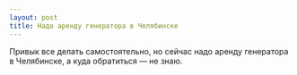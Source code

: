 ```yaml
---
layout: post 
title: Надо аренду генератора в Челябинске 
--- 
```

Привык все делать самостоятельно, но сейчас надо аренду генератора в Челябинске, а куда обратиться — не знаю.